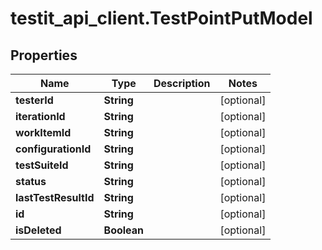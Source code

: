 # testit_api_client.TestPointPutModel

## Properties

Name | Type | Description | Notes
------------ | ------------- | ------------- | -------------
**testerId** | **String** |  | [optional] 
**iterationId** | **String** |  | [optional] 
**workItemId** | **String** |  | [optional] 
**configurationId** | **String** |  | [optional] 
**testSuiteId** | **String** |  | [optional] 
**status** | **String** |  | [optional] 
**lastTestResultId** | **String** |  | [optional] 
**id** | **String** |  | [optional] 
**isDeleted** | **Boolean** |  | [optional] 



